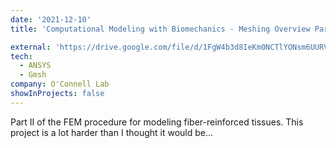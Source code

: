 ```yaml
---
date: '2021-12-10'
title: 'Computational Modeling with Biomechanics - Meshing Overview Part II'

external: 'https://drive.google.com/file/d/1FgW4b3d8IeKm0NCTlYONsm6UURVEKUV5/view?usp=sharing'
tech:
  - ANSYS
  - Gmsh
company: O'Connell Lab
showInProjects: false
---
```


Part II of the FEM procedure for modeling fiber-reinforced tissues. This project is a lot harder than I thought it would be...
